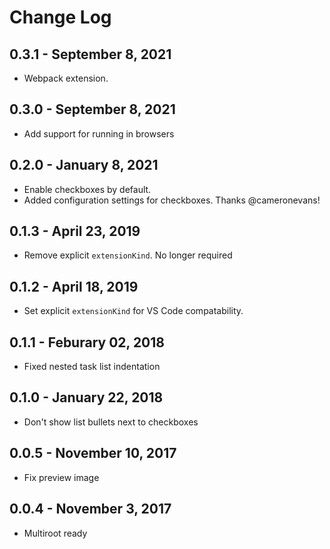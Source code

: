 # Change Log

## 0.3.1 - September 8, 2021
- Webpack extension. 

## 0.3.0 - September 8, 2021
- Add support for running in browsers

## 0.2.0 - January 8, 2021
- Enable checkboxes by default.
- Added configuration settings for checkboxes. Thanks @cameronevans!

## 0.1.3 - April 23, 2019
- Remove explicit `extensionKind`. No longer required

## 0.1.2 - April 18, 2019
- Set explicit `extensionKind` for VS Code compatability.

## 0.1.1 - Feburary 02, 2018
- Fixed nested task list indentation

## 0.1.0 - January 22, 2018
- Don't show list bullets next to checkboxes

## 0.0.5 - November 10, 2017
- Fix preview image

## 0.0.4 - November 3, 2017
- Multiroot ready

